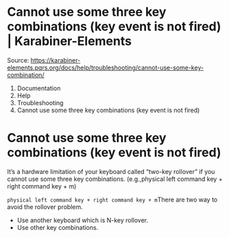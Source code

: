 # Cannot use some three key combinations (key event is not fired) | Karabiner-Elements

Source: https://karabiner-elements.pqrs.org/docs/help/troubleshooting/cannot-use-some-key-combination/

1. Documentation
1. Help
1. Troubleshooting
1. Cannot use some three key combinations (key event is not fired)

# Cannot use some three key combinations (key event is not fired)

It’s a hardware limitation of your keyboard called “two-key rollover” if you cannot use some three key combinations.
(e.g.,physical left command key + right command key + m)

`physical left command key + right command key + m`There are two way to avoid the rollover problem.

- Use another keyboard which is N-key rollover.
- Use other key combinations.

